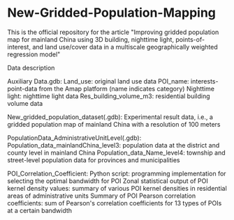 # New-Gridded-Population-Mapping
This is the official repository for the article "Improving gridded population map for mainland China using 3D building, nighttime light, points-of-interest, and land use/cover data in a multiscale geographically weighted regression model"

Data description

Auxiliary Data.gdb:
Land_use: original land use data
POI_name: interests-point-data from the Amap platform (name indicates category)
Nighttime light: nighttime light data
Res_building_volume_m3: residential building volume data

New_gridded_population_dataset(.gdb): 
Experimental result data, i.e., a gridded population map of mainland China with a resolution of 100 meters

PopulationData_AdministrativeUnitLevel(.gdb):
Population_data_mainlandChina_level3: population data at the district and county level in mainland China
Population_data_Name_level4: township and street-level population data for provinces and municipalities

POI_Correlation_Coefficient:
Python script: programming implementation for selecting the optimal bandwidth for POI
Zonal statistical output of POI kernel density values: summary of various POI kernel densities in residential areas of administrative units
Summary of POI Pearson correlation coefficients: sum of Pearson's correlation coefficients for 13 types of POIs at a certain bandwidth
